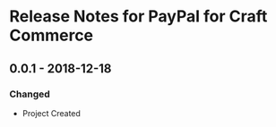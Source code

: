 # Release Notes for PayPal for Craft Commerce

## 0.0.1 - 2018-12-18

### Changed
- Project Created
